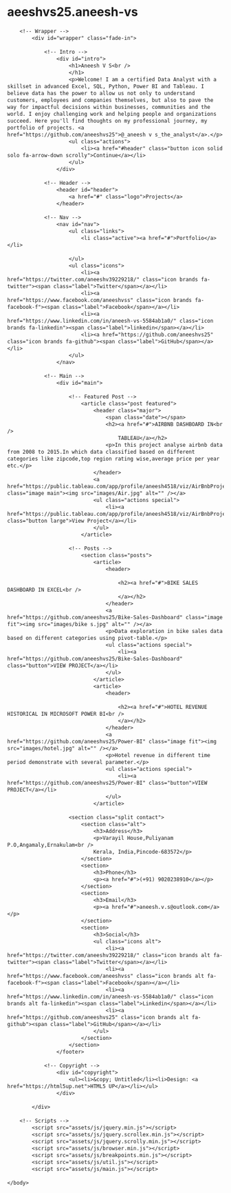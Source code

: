 # aeeshvs25.aneesh-vs
<!DOCTYPE HTML>
<!--
	Massively by HTML5 UP
	html5up.net | @ajlkn
	Free for personal and commercial use under the CCA 3.0 license (html5up.net/license)
-->
<html>
	<head>
		<title>Massively by HTML5 UP</title>
		<meta charset="utf-8" />
		<meta name="viewport" content="width=device-width, initial-scale=1, user-scalable=no" />
		<link rel="stylesheet" href="assets/css/main.css" />
		<noscript><link rel="stylesheet" href="assets/css/noscript.css" /></noscript>
	</head>
	<body class="is-preload">

		<!-- Wrapper -->
			<div id="wrapper" class="fade-in">

				<!-- Intro -->
					<div id="intro">
						<h1>Aneesh V S<br />
						</h1>
						<p>Welcome! I am a certified Data Analyst with a skillset in advanced Excel, SQL, Python, Power BI and Tableau. I believe data has the power to allow us not only to understand customers, employees and companies themselves, but also to pave the way for impactful decisions within businesses, communities and the world. I enjoy challenging work and helping people and organizations succeed. Here you'll find thoughts on my professional journey, my portfolio of projects. <a href="https://github.com/aneeshvs25">@_aneesh v s_the_analyst</a>.</p>
						<ul class="actions">
							<li><a href="#header" class="button icon solid solo fa-arrow-down scrolly">Continue</a></li>
						</ul>
					</div>

				<!-- Header -->
					<header id="header">
						<a href="#" class="logo">Projects</a>
					</header>

				<!-- Nav -->
					<nav id="nav">
						<ul class="links">
							<li class="active"><a href="#">Portfolio</a></li>
		
						</ul>
						<ul class="icons">
							<li><a href="https://twitter.com/aneeshv39229218/" class="icon brands fa-twitter"><span class="label">Twitter</span></a></li>
							<li><a href="https://www.facebook.com/aneeshvss" class="icon brands fa-facebook-f"><span class="label">Facebook</span></a></li>
							<li><a href="https://www.linkedin.com/in/aneesh-vs-5584ab1a0/" class="icon brands fa-linkedin"><span class="label">linkedin</span></a></li>
							<li><a href="https://github.com/aneeshvs25" class="icon brands fa-github"><span class="label">GitHub</span></a></li>
						</ul>
					</nav>

				<!-- Main -->
					<div id="main">

						<!-- Featured Post -->
							<article class="post featured">
								<header class="major">
									<span class="date"></span>
									<h2><a href="#">AIRBNB DASHBOARD IN<br />
                                        TABLEAU</a></h2>
									<p>In this project analyse airbnb data from 2008 to 2015.In which data classified based on different categories like zipcode,top region rating wise,average price per year etc.</p>
								</header>
								<a href="https://public.tableau.com/app/profile/aneesh4518/viz/AirBnbProject_16669831279790/Dashboard1" class="image main"><img src="images/Air.jpg" alt="" /></a>
								<ul class="actions special">
									<li><a href="https://public.tableau.com/app/profile/aneesh4518/viz/AirBnbProject_16669831279790/Dashboard1" class="button large">View Project</a></li>
								</ul>
							</article>

						<!-- Posts -->
							<section class="posts">
								<article>
									<header>
										
										<h2><a href="#">BIKE SALES DASHBOARD IN EXCEL<br />
										</a></h2>
									</header>
									<a href="https://github.com/aneeshvs25/Bike-Sales-Dashboard" class="image fit"><img src="images/bike s.jpg" alt="" /></a>
									<p>Data exploration in bike sales data based on different categories using pivot-table.</p>
									<ul class="actions special">
										<li><a href="https://github.com/aneeshvs25/Bike-Sales-Dashboard" class="button">VIEW PROJECT</a></li>
									</ul>
								</article>
								<article>
									<header>
										
										<h2><a href="#">HOTEL REVENUE HISTORICAL IN MICROSOFT POWER BI<br />
										</a></h2>
									</header>
									<a href="https://github.com/aneeshvs25/Power-BI" class="image fit"><img src="images/hotel.jpg" alt="" /></a>
									<p>Hotel revenue in different time period demonstrate with several parameter.</p>
									<ul class="actions special">
										<li><a href="https://github.com/aneeshvs25/Power-BI" class="button">VIEW PROJECT</a></li>
									</ul>
								</article>

						<section class="split contact">
							<section class="alt">
								<h3>Address</h3>
								<p>Varayil House,Puliyanam P.O,Angamaly,Ernakulam<br />
								Kerala, India,Pincode-683572</p>
							</section>
							<section>
								<h3>Phone</h3>
								<p><a href="#">(+91) 9020238910</a></p>
							</section>
							<section>
								<h3>Email</h3>
								<p><a href="#">aneesh.v.s@outlook.com</a></p>
							</section>
							<section>
								<h3>Social</h3>
								<ul class="icons alt">
									<li><a href="https://twitter.com/aneeshv39229218/" class="icon brands alt fa-twitter"><span class="label">Twitter</span></a></li>
									<li><a href="https://www.facebook.com/aneeshvss" class="icon brands alt fa-facebook-f"><span class="label">Facebook</span></a></li>
									<li><a href="https://www.linkedin.com/in/aneesh-vs-5584ab1a0/" class="icon brands alt fa-linkedin"><span class="label">Linkedin</span></a></li>
									<li><a href="https://github.com/aneeshvs25" class="icon brands alt fa-github"><span class="label">GitHub</span></a></li>
								</ul>
							</section>
						</section>
					</footer>

				<!-- Copyright -->
					<div id="copyright">
						<ul><li>&copy; Untitled</li><li>Design: <a href="https://html5up.net">HTML5 UP</a></li></ul>
					</div>

			</div>

		<!-- Scripts -->
			<script src="assets/js/jquery.min.js"></script>
			<script src="assets/js/jquery.scrollex.min.js"></script>
			<script src="assets/js/jquery.scrolly.min.js"></script>
			<script src="assets/js/browser.min.js"></script>
			<script src="assets/js/breakpoints.min.js"></script>
			<script src="assets/js/util.js"></script>
			<script src="assets/js/main.js"></script>

	</body>
</html>
